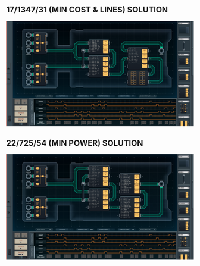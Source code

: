 17/1347/31 (MIN COST & LINES) SOLUTION
--------------------------------------

![screenshot0](https://github.com/shiawasenahikari/Shenzhen-IO-Solutions/blob/master/039-brain-computer-interface/screenshot0.png)

22/725/54 (MIN POWER) SOLUTION
------------------------------

![screenshot1](https://github.com/shiawasenahikari/Shenzhen-IO-Solutions/blob/master/039-brain-computer-interface/screenshot1.png)
